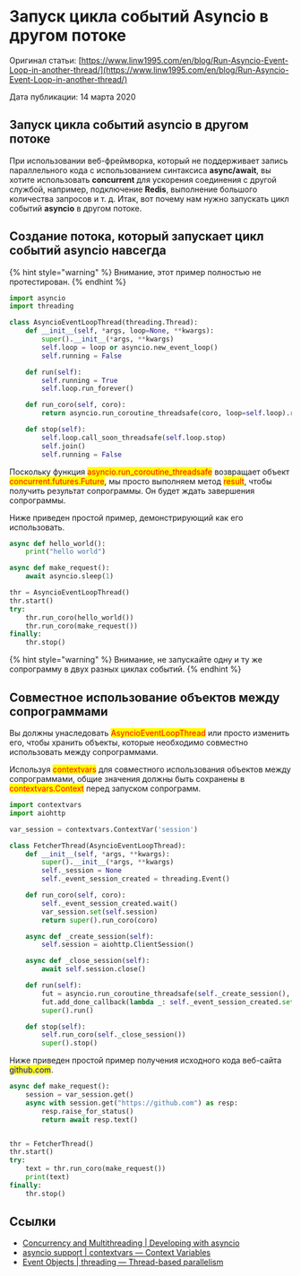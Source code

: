 # Запуск цикла событий Asyncio в другом потоке

Оригинал статьи: [https://www.linw1995.com/en/blog/Run-Asyncio-Event-Loop-in-another-thread/](https://www.linw1995.com/en/blog/Run-Asyncio-Event-Loop-in-another-thread/)

Дата публикации: 14 марта 2020

## Запуск цикла событий asyncio в другом потоке

При использовании веб-фреймворка, который не поддерживает запись параллельного кода с использованием синтаксиса **async/await**, вы хотите использовать **concurrent** для ускорения соединения с другой службой, например, подключение **Redis**, выполнение большого количества запросов и т. д. Итак, вот почему нам нужно запускать цикл событий **asyncio** в другом потоке.

## Создание потока, который запускает цикл событий asyncio навсегда

{% hint style="warning" %}
Внимание, этот пример полностью не протестирован.
{% endhint %}

```python
import asyncio
import threading

class AsyncioEventLoopThread(threading.Thread):
    def __init__(self, *args, loop=None, **kwargs):
        super().__init__(*args, **kwargs)
        self.loop = loop or asyncio.new_event_loop()
        self.running = False

    def run(self):
        self.running = True
        self.loop.run_forever()

    def run_coro(self, coro):
        return asyncio.run_coroutine_threadsafe(coro, loop=self.loop).result()

    def stop(self):
        self.loop.call_soon_threadsafe(self.loop.stop)
        self.join()
        self.running = False
```

Поскольку функция <mark style="color:red;">asyncio.run\_coroutine\_threadsafe</mark> возвращает объект <mark style="color:red;">concurrent.futures.Future</mark>, мы просто выполняем метод <mark style="color:red;">result</mark>, чтобы получить результат сопрограммы. Он будет ждать завершения сопрограммы.

Ниже приведен простой пример, демонстрирующий как его использовать.

```python
async def hello_world():
    print("hello world")

async def make_request():
    await asyncio.sleep(1)

thr = AsyncioEventLoopThread()
thr.start()
try:
    thr.run_coro(hello_world())
    thr.run_coro(make_request())
finally:
    thr.stop()
```

{% hint style="warning" %}
Внимание, не запускайте одну и ту же сопрограмму в двух разных циклах событий.
{% endhint %}

## Совместное использование объектов между сопрограммами

Вы должны унаследовать <mark style="color:red;">AsyncioEventLoopThread</mark> или просто изменить его, чтобы хранить объекты, которые необходимо совместно использовать между сопрограммами.

Используя <mark style="color:red;">contextvars</mark> для совместного использования объектов между сопрограммами, общие значения должны быть сохранены в <mark style="color:red;">contextvars.Context</mark> перед запуском сопрограмм.

```python
import contextvars
import aiohttp

var_session = contextvars.ContextVar('session')

class FetcherThread(AsyncioEventLoopThread):
    def __init__(self, *args, **kwargs):
        super().__init__(*args, **kwargs)
        self._session = None
        self._event_session_created = threading.Event()

    def run_coro(self, coro):
        self._event_session_created.wait()
        var_session.set(self.session)
        return super().run_coro(coro)

    async def _create_session(self):
        self.session = aiohttp.ClientSession()

    async def _close_session(self):
        await self.session.close()

    def run(self):
        fut = asyncio.run_coroutine_threadsafe(self._create_session(), loop=self.loop)
        fut.add_done_callback(lambda _: self._event_session_created.set())
        super().run()

    def stop(self):
        self.run_coro(self._close_session())
        super().stop()
```

Ниже приведен простой пример получения исходного кода веб-сайта <mark style="color:blue;">github.com</mark>.

```python
async def make_request():
    session = var_session.get()
    async with session.get("https://github.com") as resp:
        resp.raise_for_status()
        return await resp.text()


thr = FetcherThread()
thr.start()
try:
    text = thr.run_coro(make_request())
    print(text)
finally:
    thr.stop()
```

## Ссылки

* [Concurrency and Multithreading | Developing with asyncio](https://docs.python.org/3/library/asyncio-dev.html#concurrency-and-multithreading)
* [asyncio support | contextvars — Context Variables](https://docs.python.org/3/library/contextvars.html#asyncio-support)
* [Event Objects | threading — Thread-based parallelism](https://docs.python.org/3/library/threading.html#event-objects)
